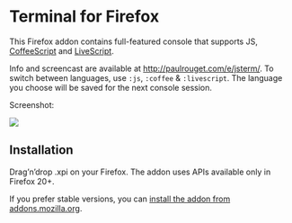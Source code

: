 # Terminal for Firefox

This Firefox addon contains full-featured console that supports
JS, [CoffeeScript](http://coffeescript.org) and [LiveScript](http://livescript.net).

Info and screencast are available at http://paulrouget.com/e/jsterm/.
To switch between languages, use `:js`, `:coffee` & `:livescript`.
The language you choose will be saved for the next console session.

Screenshot:

![](http://i.imgur.com/qUby4pc.png)

## Installation

Drag’n’drop .xpi on your Firefox. The addon uses APIs available only in Firefox 20+.

If you prefer stable versions, you can
[install the addon from addons.mozilla.org](https://addons.mozilla.org/en-US/firefox/addon/javascript-terminal/).
